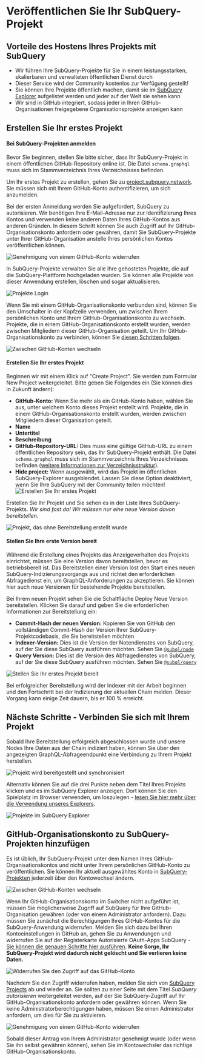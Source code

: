 # Veröffentlichen Sie Ihr SubQuery-Projekt

## Vorteile des Hostens Ihres Projekts mit SubQuery
- Wir führen Ihre SubQuery-Projekte für Sie in einem leistungsstarken, skalierbaren und verwalteten öffentlichen Dienst durch
- Dieser Service wird der Community kostenlos zur Verfügung gestellt!
- Sie können Ihre Projekte öffentlich machen, damit sie im [SubQuery Explorer](https://explorer.subquery.network) aufgelistet werden und jeder auf der Welt sie sehen kann
- Wir sind in GitHub integriert, sodass jeder in Ihren GitHub-Organisationen freigegebene Organisationsprojekte anzeigen kann

## Erstellen Sie Ihr erstes Projekt

#### Bei SubQuery-Projekten anmelden

Bevor Sie beginnen, stellen Sie bitte sicher, dass Ihr SubQuery-Projekt in einem öffentlichen GitHub-Repository online ist. Die Datei `schema.graphql` muss sich im Stammverzeichnis Ihres Verzeichnisses befinden.

Um Ihr erstes Projekt zu erstellen, gehen Sie zu [project.subquery.network](https://project.subquery.network). Sie müssen sich mit Ihrem GitHub-Konto authentifizieren, um sich anzumelden.

Bei der ersten Anmeldung werden Sie aufgefordert, SubQuery zu autorisieren. Wir benötigen Ihre E-Mail-Adresse nur zur Identifizierung Ihres Kontos und verwenden keine anderen Daten Ihres GitHub-Kontos aus anderen Gründen. In diesem Schritt können Sie auch Zugriff auf Ihr GitHub-Organisationskonto anfordern oder gewähren, damit Sie SubQuery-Projekte unter Ihrer GitHub-Organisation anstelle Ihres persönlichen Kontos veröffentlichen können.

![Genehmigung von einem GitHub-Konto widerrufen](/assets/img/project_auth_request.png)

In SubQuery-Projekte verwalten Sie alle Ihre gehosteten Projekte, die auf die SubQuery-Plattform hochgeladen wurden. Sie können alle Projekte von dieser Anwendung erstellen, löschen und sogar aktualisieren.

![Projekte Login](/assets/img/projects-dashboard.png)

Wenn Sie mit einem GitHub-Organisationskonto verbunden sind, können Sie den Umschalter in der Kopfzeile verwenden, um zwischen Ihrem persönlichen Konto und Ihrem GitHub-Organisationskonto zu wechseln. Projekte, die in einem GitHub-Organisationskonto erstellt wurden, werden zwischen Mitgliedern dieser GitHub-Organisation geteilt. Um Ihr GitHub-Organisationskonto zu verbinden, können Sie [diesen Schritten folgen](#add-github-organization-account-to-subquery-projects).

![Zwischen GitHub-Konten wechseln](/assets/img/projects-account-switcher.png)

#### Erstellen Sie Ihr erstes Projekt

Beginnen wir mit einem Klick auf "Create Project". Sie werden zum Formular New Project weitergeleitet. Bitte geben Sie Folgendes ein (Sie können dies in Zukunft ändern):
- **GitHub-Konto:** Wenn Sie mehr als ein GitHub-Konto haben, wählen Sie aus, unter welchem Konto dieses Projekt erstellt wird. Projekte, die in einem GitHub-Organisationskonto erstellt wurden, werden zwischen Mitgliedern dieser Organisation geteilt.
- **Name**
- **Untertitel**
- **Beschreibung**
- **GitHub-Repository-URL:** Dies muss eine gültige GitHub-URL zu einem öffentlichen Repository sein, das Ihr SubQuery-Projekt enthält. Die Datei `schema.graphql` muss sich im Stammverzeichnis Ihres Verzeichnisses befinden ([weitere Informationen zur Verzeichnisstruktur](../create/introduction.md#directory-structure)).
- **Hide project:** Wenn ausgewählt, wird das Projekt im öffentlichen SubQuery-Explorer ausgeblendet. Lassen Sie diese Option deaktiviert, wenn Sie Ihre SubQuery mit der Community teilen möchten! ![Erstellen Sie Ihr erstes Projekt](/assets/img/projects-create.png)

Erstellen Sie Ihr Projekt und Sie sehen es in der Liste Ihres SubQuery-Projekts. *Wir sind fast da! Wir müssen nur eine neue Version davon bereitstellen.*

![Projekt, das ohne Bereitstellung erstellt wurde](/assets/img/projects-no-deployment.png)

#### Stellen Sie Ihre erste Version bereit

Während die Erstellung eines Projekts das Anzeigeverhalten des Projekts einrichtet, müssen Sie eine Version davon bereitstellen, bevor es betriebsbereit ist. Das Bereitstellen einer Version löst den Start eines neuen SubQuery-Indizierungsvorgangs aus und richtet den erforderlichen Abfragedienst ein, um GraphQL-Anforderungen zu akzeptieren. Sie können hier auch neue Versionen für bestehende Projekte bereitstellen.

Bei Ihrem neuen Projekt sehen Sie die Schaltfläche Deploy Neue Version bereitstellen. Klicken Sie darauf und geben Sie die erforderlichen Informationen zur Bereitstellung ein:
- **Commit-Hash der neuen Version:** Kopieren Sie von GitHub den vollständigen Commit-Hash der Version Ihrer SubQuery-Projektcodebasis, die Sie bereitstellen möchten
- **Indexer-Version:** Dies ist die Version der Notendienstes von SubQuery, auf der Sie diese SubQuery ausführen möchten. Sehen Sie [`@subql/node`](https://www.npmjs.com/package/@subql/node)
- **Query Version:** Dies ist die Version des Abfragedienstes von SubQuery, auf der Sie diese SubQuery ausführen möchten. Sehen Sie [`@subql/query`](https://www.npmjs.com/package/@subql/query)

![Stellen Sie Ihr erstes Projekt bereit](https://static.subquery.network/media/projects/projects-first-deployment.png)

Bei erfolgreicher Bereitstellung wird der Indexer mit der Arbeit beginnen und den Fortschritt bei der Indizierung der aktuellen Chain melden. Dieser Vorgang kann einige Zeit dauern, bis er 100 % erreicht.

## Nächste Schritte - Verbinden Sie sich mit Ihrem Projekt
Sobald Ihre Bereitstellung erfolgreich abgeschlossen wurde und unsere Nodes Ihre Daten aus der Chain indiziert haben, können Sie über den angezeigten GraphQL-Abfrageendpunkt eine Verbindung zu Ihrem Projekt herstellen.

![Projekt wird bereitgestellt und synchronisiert](/assets/img/projects-deploy-sync.png)

Alternativ können Sie auf die drei Punkte neben dem Titel Ihres Projekts klicken und es im SubQuery Explorer anzeigen. Dort können Sie den Spielplatz im Browser verwenden, um loszulegen - [lesen Sie hier mehr über die Verwendung unseres Explorers](../query/query.md).

![Projekte im SubQuery Explorer](/assets/img/projects-explorer.png)

## GitHub-Organisationskonto zu SubQuery-Projekten hinzufügen

Es ist üblich, Ihr SubQuery-Projekt unter dem Namen Ihres GitHub-Organisationskontos und nicht unter Ihrem persönlichen GitHub-Konto zu veröffentlichen. Sie können Ihr aktuell ausgewähltes Konto in [SubQuery-Projekten](https://project.subquery.network) jederzeit über den Kontowechsel ändern.

![Zwischen GitHub-Konten wechseln](/assets/img/projects-account-switcher.png)

Wenn Ihr GitHub-Organisationskonto im Switcher nicht aufgeführt ist, müssen Sie möglicherweise Zugriff auf SubQuery für Ihre GitHub-Organisation gewähren (oder von einem Administrator anfordern). Dazu müssen Sie zunächst die Berechtigungen Ihres GitHub-Kontos für die SubQuery-Anwendung widerrufen. Melden Sie sich dazu bei Ihren Kontoeinstellungen in GitHub an, gehen Sie zu Anwendungen und widerrufen Sie auf der Registerkarte Autorisierte OAuth-Apps SubQuery - [Sie können die genauen Schritte hier ausführen](https://docs.github.com/en/github/authenticating-to-github/keeping-your-account-and-data-secure/reviewing-your-authorized-applications-oauth). **Keine Sorge, Ihr SubQuery-Projekt wird dadurch nicht gelöscht und Sie verlieren keine Daten.**

![Widerrufen Sie den Zugriff auf das GitHub-Konto](/assets/img/project_auth_revoke.png)

Nachdem Sie den Zugriff widerrufen haben, melden Sie sich von [SubQuery Projects](https://project.subquery.network) ab und wieder an. Sie sollten zu einer Seite mit dem Titel *SubQuery autorisieren* weitergeleitet werden, auf der Sie SubQuery-Zugriff auf Ihr GitHub-Organisationskonto anfordern oder gewähren können. Wenn Sie keine Administratorberechtigungen haben, müssen Sie einen Administrator anfordern, um dies für Sie zu aktivieren.

![Genehmigung von einem GitHub-Konto widerrufen](/assets/img/project_auth_request.png)

Sobald dieser Antrag von Ihrem Administrator genehmigt wurde (oder wenn Sie ihn selbst gewähren können), sehen Sie im Kontowechsler das richtige GitHub-Organisationskonto.
